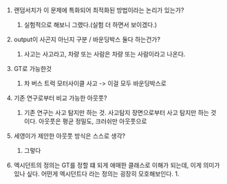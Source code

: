 1. 랜덤서치가 이 문제에 특화되어 최적화된 방법이라는 논리가 있는가?
	1. 실험적으로 해보니 그랬다.(실험 더 하면서 보이겠다.)

2. output이 사곤지 아닌지 구분 / 바운딩박스 둘다 하는건가?
	1. 사고는 사고라고, 차량 또는 사람은 차량 또는 사람이라고 나온다.
3. GT로 가능한것
	1. 차 버스 트럭 모터사이클 사고 -> 이걸 모두 바운딩박스로
4. 기존 연구로부터 비교 가능한 아웃풋?
	1. 기존 연구는 사고 탐지만 하는 것. 사고탐지 장면으로부터 사고 탐지만 하는 것이다. 아웃풋은 평균 정밀도, 크러쉬만 아웃풋으로
5. 세영이가 제안한 아웃풋 방식은 스스로 생각?
	1. 그렇다
6. 엑시던트의 정의는 GT를 정할 떄 되게 애매한 클래스로 이해가 되는데, 이게 의미가 있나 싶다. 어떤게 엑시던트다 라는 정의는 굉장히 모호해보인다.
	1. 